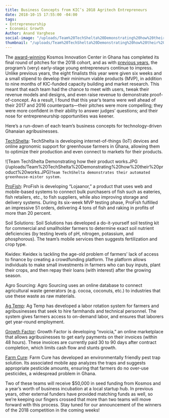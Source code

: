 ```yaml
---
title: Business Concepts from KIC’s 2018 Agritech Entrepreneurs
date: 2018-10-15 17:55:00 -04:00
tags:
- Entrepreneurship
- Economic Growth
Author: Anand Varghese
social-image: "/uploads/Team%20TechShelta%20Demonstrating%20how%20their%20product%20works.JPG"
thumbnail: "/uploads/Team%20TechShelta%20Demonstrating%20how%20their%20product%20works.JPG"
---
```


The [award-winning](https://dai-global-digital.com/kosmos-innovation-center-wins-2018-p3-impact-award.html) Kosmos Innovation Center in Ghana has completed its final round of pitches for the 2018 cohort, and as with [previous years](https://dai-global-digital.com/catalyzing-ghanas-growing-agritech-ecosystem.html), the program’s (very) early-stage young entrepreneurs continue to impress. Unlike previous years, the eight finalists this year were given six weeks and a small stipend to develop their minimum viable products (MVP), in addition to nine months of KIC-funded capacity building and market research. This meant that each team had the chance to meet with users, tweak their revenue models and designs, and even raise revenue to demonstrate proof-of-concept. As a result, I found that this year’s teams were well ahead of their 2017 and 2016 counterparts—their pitches were more compelling; they were more confident in their ability to answer judges’ questions; and their nose for entrepreneurship opportunities was keener. 

Here’s a run-down of each team’s business concepts for technology-driven Ghanaian agribusinesses. 

<!--more-->

[TechShelta](http://greenginie.com/): TechShelta is developing internet-of-things (IoT) devices and online agronomic support for greenhouse farmers in Ghana, allowing them to optimize their production and even connect to markets for their products. 

![Team TechShelta Demonstrating how their product works.JPG (/uploads/Team%20TechShelta%20Demonstrating%20how%20their%20product%20works.JPG)`Team TechShelta demonstrates their automated greenhouse-mister system.`

[ProFish](https://lojaanor.com/): ProFish is developing “Lojaanor,” a product that uses web and mobile-based systems to connect bulk purchasers of fish such as eateries, fish retailers, etc., to fish suppliers, while also improving storage and delivery systems. During its six-week MVP testing phase, ProFish fulfilled an impressive 51 orders, delivering 4 tons of fish and raking in profits of more than 20 percent. 

Soil Solutions: Soil Solutions has developed a do-it-yourself soil testing kit for commercial and smallholder farmers to determine exact soil nutrient deficiencies (by testing levels of pH, nitrogen, potassium, and phosphorous). The team’s mobile services then suggests fertilization and crop type.

Kwidex: Kwidex is tackling the age-old problem of farmers’ lack of access to finance by creating a crowdfunding platform. The platform allows individuals to make small investments in farmers who can buy inputs, plant their crops, and then repay their loans (with interest) after the growing season. 

Agro Sourcing: Agro Sourcing uses an online database to connect agricultural waste generators (e.g. cocoa, coconuts, etc.) to industries that use these waste as raw materials. 

[Ag Temp](http://www.agtemp.com/): Ag Temp has developed a labor rotation system for farmers and agribusinesses that seek to hire farmhands and technical personnel. The system gives farmers access to on-demand labor, and ensures that laborers get year-round employment. 

[Growth Factor](http://www.nvoicia.com/): Growth Factor is developing “nvoicia,” an online marketplace that allows agribusinesses to get early payments on their invoices (within 48 hours). These invoices are currently paid 30 to 90 days after contract completion, which limits cash flow and stunts growth.

[Farm Cure](http://farmcuregh.com/): Farm Cure has developed an environmentally friendly pest trap solution. Its associated mobile app analyzes the traps and suggests appropriate pesticide amounts, ensuring that farmers do no over-use pesticides, a widespread problem in Ghana.

Two of these teams will receive $50,000 in seed funding from Kosmos and a year’s worth of business incubation at a local startup hub. In previous years, other external funders have provided matching funds as well, so we’re keeping our fingers crossed that more than two teams will move forward with this process. Stay tuned for our announcement of the winners of the 2018 competition in the coming weeks!